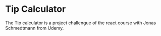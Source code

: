 # Tip Calculator

The Tip calculator is a project challengue of the react course with Jonas Schmedtmann from Udemy.
